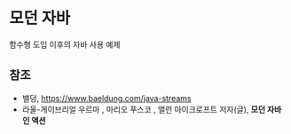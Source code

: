 # 모던 자바
함수형 도입 이후의 자바 사용 예제

## 참조
* 밸덩, https://www.baeldung.com/java-streams  
* 라울-게이브리얼 우르마 , 마리오 푸스코 , 앨런 마이크로프트 저자(글), **모던 자바 인 액션**
